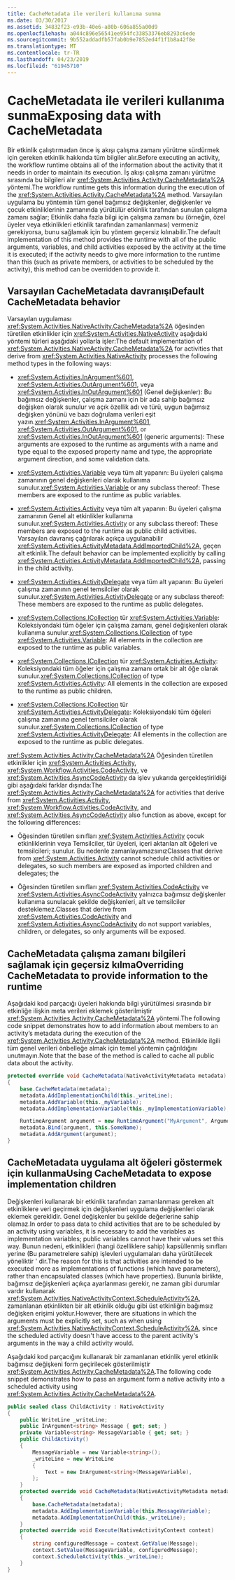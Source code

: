 ```yaml
---
title: CacheMetadata ile verileri kullanıma sunma
ms.date: 03/30/2017
ms.assetid: 34832f23-e93b-40e6-a80b-606a855a00d9
ms.openlocfilehash: a044c896e56541ee954fc33853376eb8293c6ede
ms.sourcegitcommit: 9b552addadfb57fab0b9e7852ed4f1f1b8a42f8e
ms.translationtype: MT
ms.contentlocale: tr-TR
ms.lasthandoff: 04/23/2019
ms.locfileid: "61945710"
---
```

# <a name="exposing-data-with-cachemetadata"></a><span data-ttu-id="2d9c4-102">CacheMetadata ile verileri kullanıma sunma</span><span class="sxs-lookup"><span data-stu-id="2d9c4-102">Exposing data with CacheMetadata</span></span>

<span data-ttu-id="2d9c4-103">Bir etkinlik çalıştırmadan önce iş akışı çalışma zamanı yürütme sürdürmek için gereken etkinlik hakkında tüm bilgiler alır.</span><span class="sxs-lookup"><span data-stu-id="2d9c4-103">Before executing an activity, the workflow runtime obtains all of the information about the activity that it needs in order to maintain its execution.</span></span> <span data-ttu-id="2d9c4-104">İş akışı çalışma zamanı yürütme sırasında bu bilgileri alır <xref:System.Activities.Activity.CacheMetadata%2A> yöntemi.</span><span class="sxs-lookup"><span data-stu-id="2d9c4-104">The workflow runtime gets this information during the execution of the <xref:System.Activities.Activity.CacheMetadata%2A> method.</span></span> <span data-ttu-id="2d9c4-105">Varsayılan uygulama bu yöntemin tüm genel bağımsız değişkenler, değişkenler ve çocuk etkinliklerinin zamanında yürütülür etkinlik tarafından sunulan çalışma zamanı sağlar; Etkinlik daha fazla bilgi için çalışma zamanı bu (örneğin, özel üyeler veya etkinlikleri etkinlik tarafından zamanlanması) vermeniz gerekiyorsa, bunu sağlamak için bu yöntem geçersiz kılınabilir.</span><span class="sxs-lookup"><span data-stu-id="2d9c4-105">The default implementation of this method provides the runtime with all of the public arguments, variables, and child activities exposed by the activity at the time it is executed; if the activity needs to give more information to the runtime than this (such as private members, or activities to be scheduled by the activity), this method can be overridden to provide it.</span></span>

## <a name="default-cachemetadata-behavior"></a><span data-ttu-id="2d9c4-106">Varsayılan CacheMetadata davranışı</span><span class="sxs-lookup"><span data-stu-id="2d9c4-106">Default CacheMetadata behavior</span></span>

<span data-ttu-id="2d9c4-107">Varsayılan uygulaması <xref:System.Activities.NativeActivity.CacheMetadata%2A> öğesinden türetilen etkinlikler için <xref:System.Activities.NativeActivity> aşağıdaki yöntemi türleri aşağıdaki yollarla işler:</span><span class="sxs-lookup"><span data-stu-id="2d9c4-107">The default implementation of <xref:System.Activities.NativeActivity.CacheMetadata%2A> for activities that derive from <xref:System.Activities.NativeActivity> processes the following method types in the following ways:</span></span>

- <span data-ttu-id="2d9c4-108"><xref:System.Activities.InArgument%601>, <xref:System.Activities.OutArgument%601>, veya <xref:System.Activities.InOutArgument%601> (Genel değişkenler): Bu bağımsız değişkenler, çalışma zamanı için bir ada sahip bağımsız değişken olarak sunulur ve açık özellik adı ve türü, uygun bağımsız değişken yönünü ve bazı doğrulama verileri eşit yazın.</span><span class="sxs-lookup"><span data-stu-id="2d9c4-108"><xref:System.Activities.InArgument%601>, <xref:System.Activities.OutArgument%601>, or <xref:System.Activities.InOutArgument%601> (generic arguments): These arguments are exposed to the runtime as arguments with a name and type equal to the exposed property name and type, the appropriate argument direction, and some validation data.</span></span>

- <span data-ttu-id="2d9c4-109"><xref:System.Activities.Variable> veya tüm alt yapanın: Bu üyeleri çalışma zamanının genel değişkenleri olarak kullanıma sunulur.</span><span class="sxs-lookup"><span data-stu-id="2d9c4-109"><xref:System.Activities.Variable> or any subclass thereof: These members are exposed to the runtime as public variables.</span></span>

- <span data-ttu-id="2d9c4-110"><xref:System.Activities.Activity> veya tüm alt yapanın: Bu üyeleri çalışma zamanının Genel alt etkinlikler kullanıma sunulur.</span><span class="sxs-lookup"><span data-stu-id="2d9c4-110"><xref:System.Activities.Activity> or any subclass thereof: These members are exposed to the runtime as public child activities.</span></span> <span data-ttu-id="2d9c4-111">Varsayılan davranış çağrılarak açıkça uygulanabilir <xref:System.Activities.ActivityMetadata.AddImportedChild%2A>, geçen alt etkinlik.</span><span class="sxs-lookup"><span data-stu-id="2d9c4-111">The default behavior can be implemented explicitly by calling <xref:System.Activities.ActivityMetadata.AddImportedChild%2A>, passing in the child activity.</span></span>

- <span data-ttu-id="2d9c4-112"><xref:System.Activities.ActivityDelegate> veya tüm alt yapanın: Bu üyeleri çalışma zamanının genel temsilciler olarak sunulur.</span><span class="sxs-lookup"><span data-stu-id="2d9c4-112"><xref:System.Activities.ActivityDelegate> or any subclass thereof: These members are exposed to the runtime as public delegates.</span></span>

- <span data-ttu-id="2d9c4-113"><xref:System.Collections.ICollection> tür <xref:System.Activities.Variable>: Koleksiyondaki tüm öğeler için çalışma zamanı, genel değişkenleri olarak kullanıma sunulur.</span><span class="sxs-lookup"><span data-stu-id="2d9c4-113"><xref:System.Collections.ICollection> of type <xref:System.Activities.Variable>: All elements in the collection are exposed to the runtime as public variables.</span></span>

- <span data-ttu-id="2d9c4-114"><xref:System.Collections.ICollection> tür <xref:System.Activities.Activity>: Koleksiyondaki tüm öğeler için çalışma zamanı ortak bir alt öğe olarak sunulur.</span><span class="sxs-lookup"><span data-stu-id="2d9c4-114"><xref:System.Collections.ICollection> of type <xref:System.Activities.Activity>: All elements in the collection are exposed to the runtime as public children.</span></span>

- <span data-ttu-id="2d9c4-115"><xref:System.Collections.ICollection> tür <xref:System.Activities.ActivityDelegate>: Koleksiyondaki tüm öğeleri çalışma zamanına genel temsilciler olarak sunulur.</span><span class="sxs-lookup"><span data-stu-id="2d9c4-115"><xref:System.Collections.ICollection> of type <xref:System.Activities.ActivityDelegate>: All elements in the collection are exposed to the runtime as public delegates.</span></span>

<span data-ttu-id="2d9c4-116"><xref:System.Activities.Activity.CacheMetadata%2A> Öğesinden türetilen etkinlikler için <xref:System.Activities.Activity>, <xref:System.Workflow.Activities.CodeActivity>, ve <xref:System.Activities.AsyncCodeActivity> da işlev yukarıda gerçekleştirildiği gibi aşağıdaki farklar dışında:</span><span class="sxs-lookup"><span data-stu-id="2d9c4-116">The <xref:System.Activities.Activity.CacheMetadata%2A> for activities that derive from <xref:System.Activities.Activity>, <xref:System.Workflow.Activities.CodeActivity>, and <xref:System.Activities.AsyncCodeActivity> also function as above, except for the following differences:</span></span>

- <span data-ttu-id="2d9c4-117">Öğesinden türetilen sınıfları <xref:System.Activities.Activity> çocuk etkinliklerinin veya Temsilciler, tür üyeleri, içeri aktarılan alt öğeleri ve temsilcileri; sunulur. Bu nedenle zamanlayamazsınız</span><span class="sxs-lookup"><span data-stu-id="2d9c4-117">Classes that derive from <xref:System.Activities.Activity> cannot schedule child activities or delegates, so such members are exposed as imported children and delegates; the</span></span>

- <span data-ttu-id="2d9c4-118">Öğesinden türetilen sınıfları <xref:System.Activities.CodeActivity> ve <xref:System.Activities.AsyncCodeActivity> yalnızca bağımsız değişkenler kullanıma sunulacak şekilde değişkenleri, alt ve temsilciler desteklemez.</span><span class="sxs-lookup"><span data-stu-id="2d9c4-118">Classes that derive from <xref:System.Activities.CodeActivity> and <xref:System.Activities.AsyncCodeActivity> do not support variables, children, or delegates, so only arguments will be exposed.</span></span>

## <a name="overriding-cachemetadata-to-provide-information-to-the-runtime"></a><span data-ttu-id="2d9c4-119">CacheMetadata çalışma zamanı bilgileri sağlamak için geçersiz kılma</span><span class="sxs-lookup"><span data-stu-id="2d9c4-119">Overriding CacheMetadata to provide information to the runtime</span></span>

<span data-ttu-id="2d9c4-120">Aşağıdaki kod parçacığı üyeleri hakkında bilgi yürütülmesi sırasında bir etkinliğe ilişkin meta verileri eklemek gösterilmiştir <xref:System.Activities.Activity.CacheMetadata%2A> yöntemi.</span><span class="sxs-lookup"><span data-stu-id="2d9c4-120">The following code snippet demonstrates how to add information about members to an activity’s metadata during the execution of the <xref:System.Activities.Activity.CacheMetadata%2A> method.</span></span> <span data-ttu-id="2d9c4-121">Etkinlikle ilgili tüm genel verileri önbelleğe almak için temel yöntemin çağrıldığını unutmayın.</span><span class="sxs-lookup"><span data-stu-id="2d9c4-121">Note that the base of the method is called to cache all public data about the activity.</span></span>

```csharp
protected override void CacheMetadata(NativeActivityMetadata metadata)
{
    base.CacheMetadata(metadata);
    metadata.AddImplementationChild(this._writeLine);
    metadata.AddVariable(this._myVariable);
    metadata.AddImplementationVariable(this._myImplementationVariable);

    RuntimeArgument argument = new RuntimeArgument("MyArgument", ArgumentDirection.In, typeof(SomeType));
    metadata.Bind(argument, this.SomeName);
    metadata.AddArgument(argument);
}
```

## <a name="using-cachemetadata-to-expose-implementation-children"></a><span data-ttu-id="2d9c4-122">CacheMetadata uygulama alt öğeleri göstermek için kullanma</span><span class="sxs-lookup"><span data-stu-id="2d9c4-122">Using CacheMetadata to expose implementation children</span></span>

<span data-ttu-id="2d9c4-123">Değişkenleri kullanarak bir etkinlik tarafından zamanlanması gereken alt etkinliklere veri geçirmek için değişkenleri uygulama değişkenleri olarak eklemek gereklidir. Genel değişkenler bu şekilde değerlerine sahip olamaz.</span><span class="sxs-lookup"><span data-stu-id="2d9c4-123">In order to pass data to child activities that are to be scheduled by an activity using variables, it is necessary to add the variables as implementation variables; public variables cannot have their values set this way.</span></span> <span data-ttu-id="2d9c4-124">Bunun nedeni, etkinlikleri (hangi özelliklere sahip) kapsüllenmiş sınıfları yerine (Bu parametrelere sahip) işlevleri uygulamaları daha yürütülecek yöneliktir ' dir.</span><span class="sxs-lookup"><span data-stu-id="2d9c4-124">The reason for this is that activities are intended to be executed more as implementations of functions (which have parameters), rather than encapsulated classes (which have properties).</span></span> <span data-ttu-id="2d9c4-125">Bununla birlikte, bağımsız değişkenleri açıkça ayarlanması gerekir, ne zaman gibi durumlar vardır kullanarak <xref:System.Activities.NativeActivityContext.ScheduleActivity%2A>, zamanlanan etkinlikten bir alt etkinlik olduğu gibi üst etkinliğin bağımsız değişken erişimi yoktur.</span><span class="sxs-lookup"><span data-stu-id="2d9c4-125">However, there are situations in which the arguments must be explicitly set, such as when using <xref:System.Activities.NativeActivityContext.ScheduleActivity%2A>, since the scheduled activity doesn't have access to the parent activity's arguments in the way a child activity would.</span></span>

<span data-ttu-id="2d9c4-126">Aşağıdaki kod parçacığını kullanarak bir zamanlanan etkinlik yerel etkinlik bağımsız değişkeni form geçirilecek gösterilmiştir <xref:System.Activities.Activity.CacheMetadata%2A>.</span><span class="sxs-lookup"><span data-stu-id="2d9c4-126">The following code snippet demonstrates how to pass an argument form a native activity into a scheduled activity using <xref:System.Activities.Activity.CacheMetadata%2A>.</span></span>

```csharp
public sealed class ChildActivity : NativeActivity
{
    public WriteLine _writeLine;
    public InArgument<string> Message { get; set; }
    private Variable<string> MessageVariable { get; set; }
    public ChildActivity()
    {
        MessageVariable = new Variable<string>();
        _writeLine = new WriteLine
        {
            Text = new InArgument<string>(MessageVariable),
        };
    }
    protected override void CacheMetadata(NativeActivityMetadata metadata)
    {
        base.CacheMetadata(metadata);
        metadata.AddImplementationVariable(this.MessageVariable);
        metadata.AddImplementationChild(this._writeLine);
    }
    protected override void Execute(NativeActivityContext context)
    {
        string configuredMessage = context.GetValue(Message);
        context.SetValue(MessageVariable, configuredMessage);
        context.ScheduleActivity(this._writeLine);
    }
}
```
